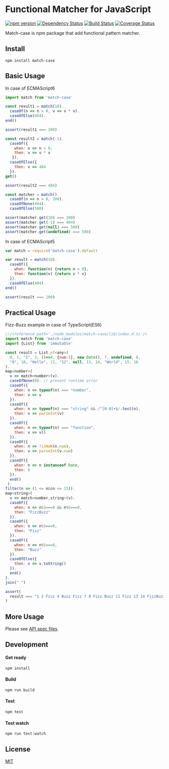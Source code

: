 Functional Matcher for JavaScript
==============================
[![npm version](https://badge.fury.io/js/match-case.svg)](https://badge.fury.io/js/match-case)
[![Dependency Status](https://david-dm.org/namikingsoft/match-case.svg)](https://david-dm.org/namikingsoft/match-case)
[![Build Status](https://travis-ci.org/namikingsoft/match-case.svg?branch=master)](https://travis-ci.org/namikingsoft/match-case)
[![Coverage Status](https://coveralls.io/repos/namikingsoft/match-case/badge.svg?branch=master&service=github)](https://coveralls.io/github/namikingsoft/match-case?branch=master)

Match-case is npm package that add functional pattern matcher.



Install
------------------------------

```
npm install match-case
```


Basic Usage
------------------------------
In case of ECMAScript6

```javascript
import match from 'match-case'

const result1 = match(10).
  caseOf(n => n > 0, v => v * v).
  caseOfElse(404).
end()

assert(result1 === 100)

const result2 = match(-1).
  caseOf({
    when: n => n > 0,
    then: v => v * v
   }).
  caseOfElse({
    then: v => 404
  }).
get()

assert(result2 === 404)

const matcher = match().
  caseOf(n => n > 0, 200).
  caseOfNone(404).
  caseOfElse(500)

assert(matcher.get(10) === 200)
assert(matcher.get(-1) === 404)
assert(matcher.get(null) === 500)
assert(matcher.get(undefined) === 500)
```

In case of ECMAScript5

```javascript
var match = require('match-case').default

var result = match(10).
  caseOf({
    when: function(n) {return n > 0},
    then: function(v) {return v * v}
  }).
  caseOfElse(404).
end()

assert(result === 100)
```


Practical Usage
------------------------------
Fizz-Buzz example in case of TypeScript(ES6)

```javascript
///<reference path='./node_modules/match-case/lib/index.d.ts'/>
import match from 'match-case'
import {List} from 'immutable'

const result = List.of<any>(
  0, 1, "2", 3, ()=>4, {num:5}, new Date(), 7, undefined, 8,
  "9", 10, "Hello", 11, "12", null, 13, 14, "World", 15, 16
).
map<number>(
  v => match<number>(v).
  caseOfNone(0). // prevent runtime error
  caseOf({
    when: n => typeof(n) === "number",
    then: v => v
  }).
  caseOf({
    when: n => typeof(n) === "string" && /^[0-9]+$/.test(n),
    then: v => parseInt(v)
  }).
  caseOf({
    when: n => typeof(n) === "function",
    then: v => v()
  }).
  caseOf({
    when: n => !isNaN(n.num),
    then: v => parseInt(v.num)
  }).
  caseOf({
    when: n => n instanceof Date,
    then: 6
  }).
  end()
 ).
filter(n => (1 <= n&&n <= 15)).
map<string>(
  v => match<number,string>(v).
  caseOf({
    when: n => n%3===0 && n%5===0,
    then: "FizzBuzz"
  }).
  caseOf({
    when: n => n%3===0,
    then: "Fizz"
  }).
  caseOf({
    when: n => n%5===0,
    then: "Buzz"
  }).
  caseOfElse({
    then: v => v.toString()
  }).
  end()
).
join(" ")

assert(
  result === "1 2 Fizz 4 Buzz Fizz 7 8 Fizz Buzz 11 Fizz 13 14 FizzBuzz"
)
```


More Usage
------------------------------
Please see [API spec files](./test/api).


Development
------------------------------

#### Get ready

```
npm install
```

#### Build

```
npm run build
```

#### Test

```
npm test
```

#### Test watch

```
npm run test:watch
```


License
------------------------------
[MIT](./LICENSE)

